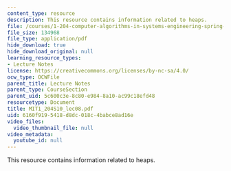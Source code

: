```yaml
---
content_type: resource
description: This resource contains information related to heaps.
file: /courses/1-204-computer-algorithms-in-systems-engineering-spring-2010/6160f9195418d8dc018c4babce8ad16e_MIT1_204S10_lec08.pdf
file_size: 134968
file_type: application/pdf
hide_download: true
hide_download_original: null
learning_resource_types:
- Lecture Notes
license: https://creativecommons.org/licenses/by-nc-sa/4.0/
ocw_type: OCWFile
parent_title: Lecture Notes
parent_type: CourseSection
parent_uid: 5c600c3e-8c80-e984-8a10-ac99c18efd48
resourcetype: Document
title: MIT1_204S10_lec08.pdf
uid: 6160f919-5418-d8dc-018c-4babce8ad16e
video_files:
  video_thumbnail_file: null
video_metadata:
  youtube_id: null
---
```

This resource contains information related to heaps.